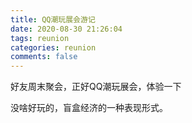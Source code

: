 ```yaml
---
title: QQ潮玩展会游记
date: 2020-08-30 21:26:04
tags: reunion
categories: reunion
comments: false
---
```


 好友周末聚会，正好QQ潮玩展会，体验一下

<!--more-->

没啥好玩的，盲盒经济的一种表现形式。

